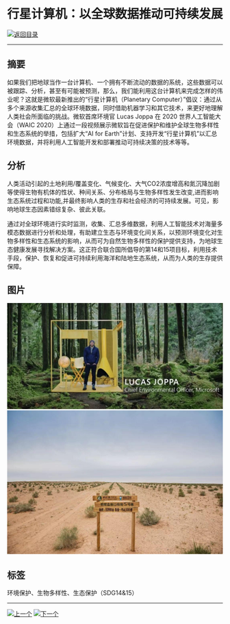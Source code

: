 #  行星计算机：以全球数据推动可持续发展

[![返回目录](http://img.shields.io/badge/点击-返回目录-875A7B.svg?style=flat&colorA=8F8F8F)](/)

----------

## 摘要

如果我们把地球当作一台计算机、一个拥有不断流动的数据的系统，这些数据可以被跟踪、分析，甚至有可能被预测，那么，我们能利用这台计算机来完成怎样的伟业呢？这就是微软最新推出的“行星计算机（Planetary Computer）”倡议：通过从多个来源收集汇总的全球环境数据，同时借助机器学习和其它技术，来更好地理解人类社会所面临的挑战。微软首席环境官 Lucas Joppa 在 2020 世界人工智能大会（WAIC 2020）上通过一段视频展示微软旨在促进保护和维护全球生物多样性和生态系统的举措，包括扩大“AI for Earth”计划、支持开发“行星计算机”以汇总环境数据，并将利用人工智能开发和部署推动可持续决策的技术等等。


## 分析

人类活动引起的土地利用/覆盖变化、气候变化、大气CO2浓度增高和氮沉降加剧等使得生物有机体的性状、种间关系、分布格局与生物多样性发生改变,进而影响生态系统过程和功能,并最终影响人类的生存和社会经济的可持续发展。可见，影响地球生态因素错综复杂、彼此关联。

通过对全球环境进行实时监测，收集、汇总多维数据，利用人工智能技术对海量多模态数据进行分析和处理，有助建立生态与环境变化间关系，以预测环境变化对生物多样性和生态系统的影响，从而可为自然生物多样性的保护提供支持，为地球生态健康发展寻找解决方案。这正符合联合国所倡导的第14和15项目标，利用技术手段，保护、恢复和促进可持续利用海洋和陆地生态系统，从而为人类的生存提供保障。




## 图片

![图片](15.1.1.jpg)
![图片](15.1.2.jpg)


## 标签

环境保护、生物多样性、生态保护（SDG14&15）



----------

 [![上一个](http://img.shields.io/badge/查看-上一个-875A7B.svg?style=flat&colorA=8F8F8F)](https://doc.shanghaiopen.org.cn/case/14/1.html)
 [![下一个](http://img.shields.io/badge/查看-下一个-875A7B.svg?style=flat&colorA=8F8F8F)](https://doc.shanghaiopen.org.cn/case/15/2.html)
 
 
